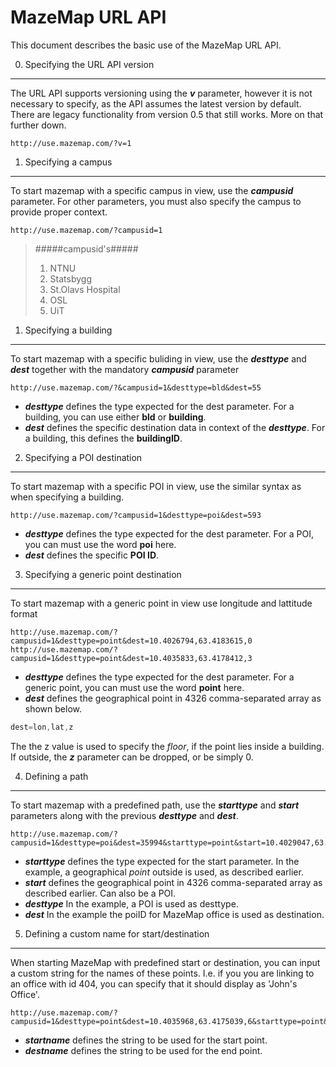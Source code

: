 MazeMap URL API
===============

This document describes the basic use of the MazeMap URL API.


0. Specifying the URL API version
--------------------
The URL API supports versioning using the _**v**_ parameter, however it is not necessary to specify, as the API assumes the latest version by default. There are legacy functionality from version 0.5 that still works. More on that further down.

```
http://use.mazemap.com/?v=1
```


1. Specifying a campus
--------------------
To start mazemap with a specific campus in view, use the _**campusid**_ parameter. For other parameters, you must also specify the campus to provide proper context.

```
http://use.mazemap.com/?campusid=1
```
>#####campusid's#####
>1. NTNU
>2. Statsbygg
>3. St.Olavs Hospital
>4. OSL
>5. UiT


1. Specifying a building
--------------------
To start mazemap with a specific buliding in view, use the _**desttype**_ and _**dest**_ together with the mandatory _**campusid**_ parameter

```
http://use.mazemap.com/?&campusid=1&desttype=bld&dest=55
```
*   _**desttype**_ defines the type expected for the dest parameter. For a building, you can use either **bld** or **building**.
*   _**dest**_ defines the specific destination data in context of the _**desttype**_. For a building, this defines the **buildingID**.


2. Specifying a POI destination
--------------------
To start mazemap with a specific POI in view, use the similar syntax as when specifying a building. 

```
http://use.mazemap.com/?campusid=1&desttype=poi&dest=593
```
*   _**desttype**_ defines the type expected for the dest parameter. For a POI, you can must use the word **poi** here.
*   _**dest**_ defines the specific **POI ID**.


3. Specifying a generic point destination
--------------------
To start mazemap with a generic point in view use longitude and lattitude format

```
http://use.mazemap.com/?campusid=1&desttype=point&dest=10.4026794,63.4183615,0
http://use.mazemap.com/?campusid=1&desttype=point&dest=10.4035833,63.4178412,3
```
*   _**desttype**_ defines the type expected for the dest parameter. For a generic point, you can must use the word **point** here.
*   _**dest**_ defines the geographical point in 4326 comma-separated array as shown below.
```javascript
dest=lon,lat,z
``` 
The the z value is used to specify the _floor_, if the point lies inside a building. If outside, the _**z**_ parameter can be dropped, or be simply 0.



4. Defining a path
--------------------
To start mazemap with a predefined path, use the _**starttype**_ and _**start**_ parameters along with the previous _**desttype**_ and _**dest**_.

```
http://use.mazemap.com/?campusid=1&desttype=poi&dest=35994&starttype=point&start=10.4029047,63.4186015,0
```
*   _**starttype**_ defines the type expected for the start parameter. In the example, a geographical _point_ outside is used, as described earlier.
*   _**start**_ defines the geographical point in 4326 comma-separated array as described earlier. Can also be a POI.
*   _**desttype**_ In the example, a POI is used as desttype.
*   _**dest**_ In the example the poiID for MazeMap office is used as destination.


5. Defining a custom name for start/destination
-----------------------------------------------
When starting MazeMap with predefined start or destination, you can input a custom string for the names of these points. I.e. if you you are linking to an office with id 404, you can specify that it should display as 'John's Office'.

```
http://use.mazemap.com/?campusid=1&desttype=point&dest=10.4035968,63.4175039,6&starttype=point&start=10.4030281,63.4185463,0&startname=Start%20Here&destname=Johns%20Office
```
*   _**startname**_ defines the string to be used for the start point.
*   _**destname**_ defines the string to be used for the end point.


